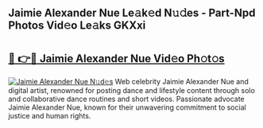 ## Jaimie Alexander Nue Le𝚊k𝚎d N𝚞𝚍es - Part-Npd Photos Vid𝚎o Le𝚊ks GKXxi

# <h2><a href="http://fb5wde.evod.top/?m=Jaimie+Alexander+Nue">🔗 👉🔴 Jaimie Alexander Nue Vid𝚎o Ph𝚘t𝚘s</a></h2>

[![Jaimie Alexander Nue N𝚞d𝚎s](https://i.imgur.com/8V9OHl7.gif)](http://fb5wde.evod.top/?m=Jaimie+Alexander+Nue)
Web celebrity Jaimie Alexander Nue and digital artist, renowned for posting dance and lifestyle content through solo and collaborative dance routines and short videos. Passionate advocate Jaimie Alexander Nue, known for their unwavering commitment to social justice and human rights. 
